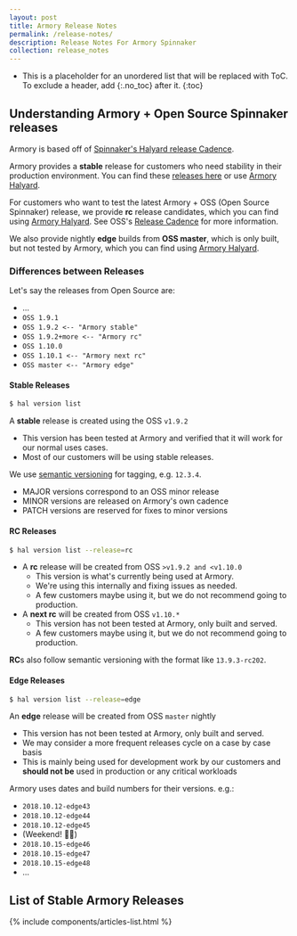 ```yaml
---
layout: post
title: Armory Release Notes
permalink: /release-notes/
description: Release Notes For Armory Spinnaker
collection: release_notes
---
```

* This is a placeholder for an unordered list that will be replaced with ToC. To exclude a header, add {:.no_toc} after it.
{:toc}


## Understanding Armory + Open Source Spinnaker releases
Armory is based off of [Spinnaker's Halyard release Cadence](https://www.spinnaker.io/community/releases/release-cadence).

Armory provides a **stable** release for customers who need stability in their production environment. You can find these [releases here](#stable-armory-releases) or use [Armory Halyard](#differences-between-releases).

For customers who want to test the latest Armory + OSS (Open Source Spinnaker) release, we provide **rc** release candidates, which you can find using [Armory Halyard](#differences-between-releases). See OSS's [Release Cadence](https://www.spinnaker.io/community/releases/release-cadence/) for more information.

We also provide nightly **edge** builds from **OSS master**, which is only built, but not tested by Armory, which you can find using [Armory Halyard](#differences-between-releases).


### Differences between Releases
Let's say the releases from Open Source are:
- ...
- `OSS 1.9.1`
- `OSS 1.9.2 <-- "Armory stable"`
- `OSS 1.9.2+more <-- "Armory rc"`
- `OSS 1.10.0`
- `OSS 1.10.1 <-- "Armory next rc"`
- `OSS master <-- "Armory edge"`

#### Stable Releases
```bash
$ hal version list
```
A **stable** release is created using the OSS `v1.9.2`
- This version has been tested at Armory and verified that it will work for our normal uses cases.
- Most of our customers will be using stable releases.

We use [semantic versioning](https://semver.org/) for tagging, e.g. `12.3.4`.
- MAJOR versions correspond to an OSS minor release
- MINOR versions are released on Armory's own cadence
- PATCH versions are reserved for fixes to minor versions


#### RC Releases
```bash
$ hal version list --release=rc
```
- A **rc** release will be created from OSS `>v1.9.2 and <v1.10.0`
  + This version is what's currently being used at Armory.
  + We're using this internally and fixing issues as needed.
  + A few customers maybe using it, but we do not recommend going to production.
- A **next rc** will be created from OSS `v1.10.*`
  + This version has not been tested at Armory, only built and served.
  + A few customers maybe using it, but we do not recommend going to production.

**RC**s also follow semantic versioning with the format like `13.9.3-rc202`.


#### Edge Releases
```bash
$ hal version list --release=edge
```
An **edge** release will be created from OSS `master` nightly
- This version has not been tested at Armory, only built and served.
- We may consider a more frequent releases cycle on a case by case basis
- This is mainly being used for development work by our customers and **should not be** used in production or any critical workloads

Armory uses dates and build numbers for their versions. e.g.:
- `2018.10.12-edge43`
- `2018.10.12-edge44`
- `2018.10.12-edge45`
- (Weekend! 🎉💃)
- `2018.10.15-edge46`
- `2018.10.15-edge47`
- `2018.10.15-edge48`
- ...


## List of Stable Armory Releases
<div class="Post__content" itemprop="articleBody">
  {% include components/articles-list.html %}
</div>
